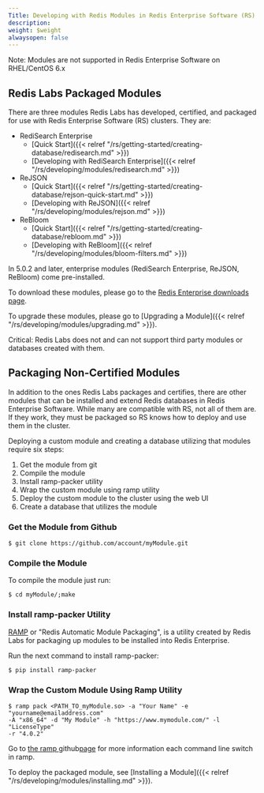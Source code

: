```yaml
---
Title: Developing with Redis Modules in Redis Enterprise Software (RS)
description: 
weight: $weight
alwaysopen: false
---
```

Note: Modules are not supported in Redis Enterprise Software on
RHEL/CentOS 6.x

## Redis Labs Packaged Modules

There are three modules Redis Labs has developed, certified, and
packaged for use with Redis Enterprise Software (RS) clusters. They are:

-   RediSearch Enterprise
    -   [Quick
        Start]({{< relref "/rs/getting-started/creating-database/redisearch.md" >}})
    -   [Developing with RediSearch
        Enterprise]({{< relref "/rs/developing/modules/redisearch.md" >}})
-   ReJSON
    -   [Quick
        Start]({{< relref "/rs/getting-started/creating-database/rejson-quick-start.md" >}})
    -   [Developing
        with ReJSON]({{< relref "/rs/developing/modules/rejson.md" >}})
-   ReBloom
    -   [Quick
        Start]({{< relref "/rs/getting-started/creating-database/rebloom.md" >}})
    -   [Developing with
        ReBloom]({{< relref "/rs/developing/modules/bloom-filters.md" >}})

In 5.0.2 and later, enterprise modules (RediSearch Enterprise, ReJSON,
ReBloom) come pre-installed.

To download these modules, please go to the [Redis Enterprise downloads
page](/products/redis-pack/downloads/).

To upgrade these modules, please go to [Upgrading a
Module]({{< relref "/rs/developing/modules/upgrading.md" >}}).

Critical: Redis Labs does not and can not support third party modules or
databases created with them.

## Packaging Non-Certified Modules

In addition to the ones Redis Labs packages and certifies, there are
other modules that can be installed and extend Redis databases in Redis
Enterprise Software. While many are compatible with RS, not all of them
are. If they work, they must be packaged so RS knows how to deploy and
use them in the cluster.

Deploying a custom module and creating a database utilizing that modules
require six steps:

1.  Get the module from git
2.  Compile the module
3.  Install ramp-packer utility
4.  Wrap the custom module using ramp utility
5.  Deploy the custom module to the cluster using the web UI
6.  Create a database that utilizes the module

### Get the Module from Github

``` src
$ git clone https://github.com/account/myModule.git
```

### Compile the Module

To compile the module just run:

``` src
$ cd myModule/;make
```

### Install ramp-packer Utility

[RAMP](https://github.com/RedisLabs/RAMP) or "Redis Automatic Module
Packaging", is a utility created by Redis Labs for packaging up modules
to be installed into Redis Enterprise.

Run the next command to install ramp-packer:

``` src
$ pip install ramp-packer
```

### Wrap the Custom Module Using Ramp Utility

``` src
$ ramp pack <PATH_TO_myModule.so> -a "Your Name" -e "yourname@emailaddress.com" 
-A "x86_64" -d "My Module" -h "https://www.mymodule.com/" -l "LicenseType" 
-r "4.0.2"
```

Go to [the
ramp ](https://github.com/RedisLabs/RAMP)github[page](https://github.com/RedisLabs/RAMP)
for more information each command line switch in ramp.

To deploy the packaged module, see [Installing a
Module]({{< relref "/rs/developing/modules/installing.md" >}}).

